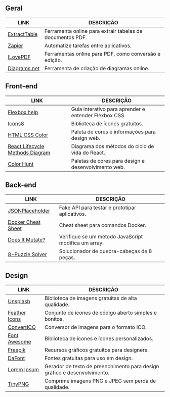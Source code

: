 ## Geral

| LINK                                        | DESCRIÇÃO                                          |
|----------------------------------------------|----------------------------------------------------|
| [ExtractTable](https://www.extracttable.com/) | Ferramenta online para extrair tabelas de documentos PDF. |
| [Zapier](https://zapier.com/)                | Automatize tarefas entre aplicativos.              |
| [ILovePDF](https://www.ilovepdf.com/pt)      | Ferramentas online para PDF, como conversão e edição. |
| [Diagrams.net](https://app.diagrams.net/)    | Ferramenta de criação de diagramas online.        |

## Front-end

| LINK                                        | DESCRIÇÃO                                          |
|----------------------------------------------|----------------------------------------------------|
| [Flexbox.help](https://flexbox.help/)         | Guia interativo para aprender e entender Flexbox CSS. |
| [Icons8](https://icons8.com/icons)            | Biblioteca de ícones gratuitos.                   |
| [HTML CSS Color](https://www.htmlcsscolor.com/) | Paleta de cores e informações para design web.  |
| [React Lifecycle Methods Diagram](https://projects.wojtekmaj.pl/react-lifecycle-methods-diagram/) | Diagrama dos métodos do ciclo de vida do React. |
| [Color Hunt](https://colorhunt.co/)           | Paletas de cores para design e desenvolvimento web. |

## Back-end

| LINK                                        | DESCRIÇÃO                                          |
|----------------------------------------------|----------------------------------------------------|
| [JSONPlaceholder](https://jsonplaceholder.typicode.com/) | Fake API para testar e prototipar aplicativos. |
| [Docker Cheat Sheet](https://dockerlabs.collabnix.com/docker/cheatsheet/) | Cheat sheet para comandos Docker.    |
| [Does It Mutate?](https://doesitmutate.xyz/) | Verifique se um método JavaScript modifica um array. |
| [8-Puzzle Solver](https://deniz.co/8-puzzle-solver/) | Solucionador de quebra-cabeças de 8 peças.     |

## Design

| LINK                                        | DESCRIÇÃO                                          |
|----------------------------------------------|----------------------------------------------------|
| [Unsplash](https://unsplash.com/)             | Biblioteca de imagens gratuitas de alta qualidade.  |
| [Feather Icons](https://feathericons.com/)    | Conjunto de ícones de código aberto simples e bonitos. |
| [ConvertICO](https://convertico.com/#google_vignette) | Conversor de imagens para o formato ICO.       |
| [Font Awesome](https://fontawesome.com/)      | Biblioteca de ícones e ícones personalizados.      |
| [Freepik](http://br.freepik.com/)            | Recursos gráficos gratuitos para designers.       |
| [DaFont](http://www.dafont.com/pt/)          | Fontes gratuitas para uso em design.              |
| [Lorem Ipsum](https://www.lipsum.com/)        | Gerador de texto de preenchimento para design gráfico e desenvolvimento. |
| [TinyPNG](https://tinypng.com/)              | Comprime imagens PNG e JPEG sem perda de qualidade. |
